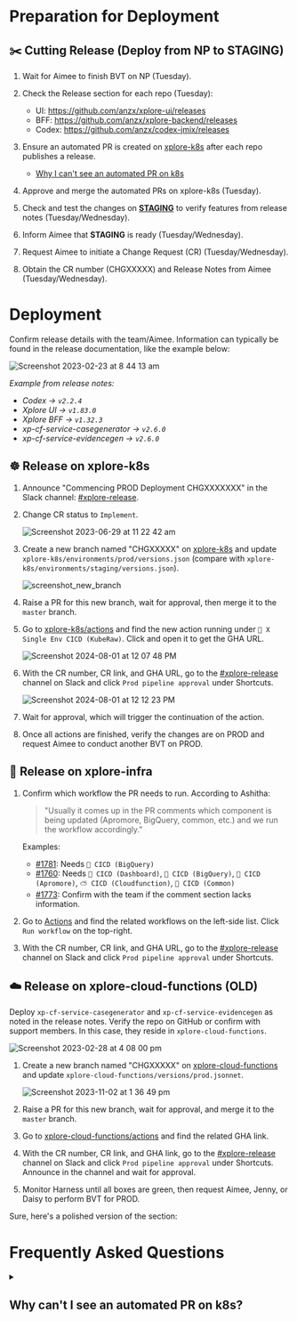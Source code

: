 # Preparation for Deployment
## :scissors: Cutting Release (Deploy from NP to STAGING)

1. Wait for Aimee to finish BVT on NP (Tuesday).

2. Check the Release section for each repo (Tuesday):  
   - UI: https://github.com/anzx/xplore-ui/releases
   - BFF: https://github.com/anzx/xplore-backend/releases
   - Codex: https://github.com/anzx/codex-jmix/releases

3. Ensure an automated PR is created on [xplore-k8s](https://github.com/anzx/xplore-k8s) after each repo publishes a release.
   - [Why I can't see an automated PR on k8s](#why-i-cant-see-an-automated-PR-on-k8s)

4. Approve and merge the automated PRs on xplore-k8s (Tuesday).

5. Check and test the changes on [**STAGING**](https://xplore-staging.service.anz/) to verify features from release notes (Tuesday/Wednesday).

6. Inform Aimee that **STAGING** is ready (Tuesday/Wednesday).

7. Request Aimee to initiate a Change Request (CR) (Tuesday/Wednesday).

8. Obtain the CR number (CHGXXXXX) and Release Notes from Aimee (Tuesday/Wednesday).

# Deployment
Confirm release details with the team/Aimee. Information can typically be found in the release documentation, like the example below:

![Screenshot 2023-02-23 at 8 44 13 am](https://user-images.githubusercontent.com/109929798/221045628-3dc1961d-c14e-415f-98b1-ee16bf7d589d.png)

*Example from release notes:*
- *Codex -> `v2.2.4`*
- *Xplore UI -> `v1.83.0`*
- *Xplore BFF -> `v1.32.3`*
- *xp-cf-service-casegenerator -> `v2.6.0`*
- *xp-cf-service-evidencegen -> `v2.6.0`*

## ☸ Release on xplore-k8s

1. Announce "Commencing PROD Deployment CHGXXXXXXX" in the Slack channel: [#xplore-release](https://anzx.slack.com/archives/C0160MTKEP4).

2. Change CR status to `Implement`.

   ![Screenshot 2023-06-29 at 11 22 42 am](https://github.com/TerryZhengANZx/personal-notes/assets/109929798/2d6ce01a-154c-4382-9e5a-8988cac6f339)

3. Create a new branch named "CHGXXXXX" on [xplore-k8s](https://github.com/anzx/xplore-k8s) and update `xplore-k8s/environments/prod/versions.json` (compare with `xplore-k8s/environments/staging/versions.json`).

   ![screenshot_new_branch](https://user-images.githubusercontent.com/109929798/185264404-061f463d-f965-4c59-9b60-75ad0b910ccf.png)

4. Raise a PR for this new branch, wait for approval, then merge it to the `master` branch.

5. Go to [xplore-k8s/actions](https://github.com/anzx/xplore-k8s/actions) and find the new action running under `🕋 X Single Env CICD (KubeRaw)`. Click and open it to get the GHA URL.

   ![Screenshot 2024-08-01 at 12 07 48 PM](https://github.com/user-attachments/assets/2baafb1f-30b8-43ab-a5df-339c1d923a40)

6. With the CR number, CR link, and GHA URL, go to the [#xplore-release](https://anzx.slack.com/archives/C0160MTKEP4) channel on Slack and click `Prod pipeline approval` under Shortcuts.

   ![Screenshot 2024-08-01 at 12 12 23 PM](https://github.com/user-attachments/assets/30f75a18-42a1-4f77-b393-2be34d818b21)

7. Wait for approval, which will trigger the continuation of the action.

8. Once all actions are finished, verify the changes are on PROD and request Aimee to conduct another BVT on PROD.

## 🚧 Release on xplore-infra

1. Confirm which workflow the PR needs to run. According to Ashitha:
   > "Usually it comes up in the PR comments which component is being updated (Apromore, BigQuery, common, etc.) and we run the workflow accordingly."

   Examples:
   - [#1781](https://github.com/anzx/xplore-infra/pull/1781): Needs `🎪 CICD (BigQuery)`
   - [#1760](https://github.com/anzx/xplore-infra/pull/1760): Needs `🌰 CICD (Dashboard)`, `🎪 CICD (BigQuery)`, `🍏 CICD (Apromore)`, `⛅️ CICD (Cloudfunction)`, `🐪 CICD (Common)`
   - [#1773](https://github.com/anzx/xplore-infra/pull/1773): Confirm with the team if the comment section lacks information.

2. Go to [Actions](https://github.com/anzx/xplore-infra/actions) and find the related workflows on the left-side list. Click `Run workflow` on the top-right.

3. With the CR number, CR link, and GHA URL, go to the [#xplore-release](https://anzx.slack.com/archives/C0160MTKEP4) channel on Slack and click `Prod pipeline approval` under Shortcuts.

## :cloud: Release on xplore-cloud-functions (OLD)

Deploy `xp-cf-service-casegenerator` and `xp-cf-service-evidencegen` as noted in the release notes. Verify the repo on GitHub or confirm with support members. In this case, they reside in `xplore-cloud-functions`.

![Screenshot 2023-02-28 at 4 08 00 pm](https://user-images.githubusercontent.com/109929798/221759637-d0f03b83-b46d-4004-8411-7e4461675bd2.png)

1. Create a new branch named "CHGXXXXX" on [xplore-cloud-functions](https://github.com/anzx/xplore-cloud-functions) and update `xplore-cloud-functions/versions/prod.jsonnet`.

   ![Screenshot 2023-11-02 at 1 36 49 pm](https://github.com/TerryZhengANZx/personal-notes/assets/109929798/79721254-3be5-4352-9918-b291b405b734)

2. Raise a PR for this new branch, wait for approval, and merge it to the `master` branch.

3. Go to [xplore-cloud-functions/actions](https://github.com/anzx/xplore-cloud-functions/actions) and find the related GHA link.

4. With the CR number, CR link, and GHA link, go to the [#xplore-release](https://anzx.slack.com/archives/C0160MTKEP4) channel on Slack and click `Prod pipeline approval` under Shortcuts. Announce in the channel and wait for approval.

5. Monitor Harness until all boxes are green, then request Aimee, Jenny, or Daisy to perform BVT for PROD.


Sure, here's a polished version of the section:

# Frequently Asked Questions
<details>
  <summary id="why-i-cant-see-an-automated-PR-on-k8s"><h2>Why can't I see an automated PR on k8s?</h2></summary>

  The absence of an automated PR on k8s can be caused by different issues, varying case by case. Here's a breakdown:

  - If you notice logs under a failed `create-pr` workflow, such as:
    ```
    ...
    To https://github.com/anzx/xplore-k8s
    ! [rejected]          auto-release-bff-staging -> auto-release-bff-staging (non-fast-forward)
    error: failed to push some refs to 'https://github.com/anzx/xplore-k8s'
    hint: Updates were rejected because the tip of your current branch is behind
    ...
    ```
    This indicates that there is already a branch named `auto-release-xxx-staging` that previously failed to merge. As a result, the workflow failed to create a new branch with the same name.
</details>
